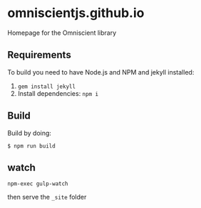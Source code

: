 # omniscientjs.github.io

Homepage for the Omniscient library

## Requirements

To build you need to have Node.js and NPM and jekyll installed:

1. `gem install jekyll`
2. Install dependencies: `npm i`


## Build

Build by doing:

```
$ npm run build
```

## watch

`npm-exec gulp-watch`

then serve the `_site` folder
